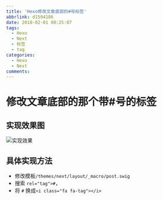 ```yaml
---
title: 'Hexo修改文章底部的#号标签'
abbrlink: d1594186
date: 2018-02-01 00:25:07
tags:
  - Hexo
  - Next
  - 标签
  - tag
categories:
  - Hexo
  - Next
comments:
---
```

# 修改文章底部的那个带#号的标签  
## 实现效果图  


![实现效果](http://p3goxj4ar.bkt.clouddn.com/static/images/标签图片.png)


## 具体实现方法

* 修改模板`/themes/next/layout/_macro/post.swig`
* 搜索 `rel="tag">#`，
* 将 `#` 换成`<i class="fa fa-tag"></i>`